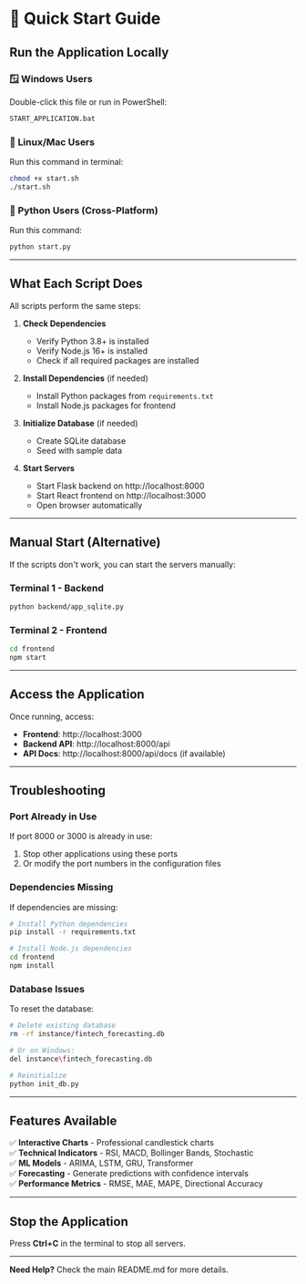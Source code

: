 # 🚀 Quick Start Guide

## Run the Application Locally

### 🪟 Windows Users
Double-click this file or run in PowerShell:
```bash
START_APPLICATION.bat
```

### 🐧 Linux/Mac Users
Run this command in terminal:
```bash
chmod +x start.sh
./start.sh
```

### 🐍 Python Users (Cross-Platform)
Run this command:
```bash
python start.py
```

---

## What Each Script Does

All scripts perform the same steps:

1. **Check Dependencies**
   - Verify Python 3.8+ is installed
   - Verify Node.js 16+ is installed
   - Check if all required packages are installed

2. **Install Dependencies** (if needed)
   - Install Python packages from `requirements.txt`
   - Install Node.js packages for frontend

3. **Initialize Database** (if needed)
   - Create SQLite database
   - Seed with sample data

4. **Start Servers**
   - Start Flask backend on http://localhost:8000
   - Start React frontend on http://localhost:3000
   - Open browser automatically

---

## Manual Start (Alternative)

If the scripts don't work, you can start the servers manually:

### Terminal 1 - Backend
```bash
python backend/app_sqlite.py
```

### Terminal 2 - Frontend
```bash
cd frontend
npm start
```

---

## Access the Application

Once running, access:
- **Frontend**: http://localhost:3000
- **Backend API**: http://localhost:8000/api
- **API Docs**: http://localhost:8000/api/docs (if available)

---

## Troubleshooting

### Port Already in Use
If port 8000 or 3000 is already in use:
1. Stop other applications using these ports
2. Or modify the port numbers in the configuration files

### Dependencies Missing
If dependencies are missing:
```bash
# Install Python dependencies
pip install -r requirements.txt

# Install Node.js dependencies
cd frontend
npm install
```

### Database Issues
To reset the database:
```bash
# Delete existing database
rm -rf instance/fintech_forecasting.db

# Or on Windows:
del instance\fintech_forecasting.db

# Reinitialize
python init_db.py
```

---

## Features Available

✅ **Interactive Charts** - Professional candlestick charts  
✅ **Technical Indicators** - RSI, MACD, Bollinger Bands, Stochastic  
✅ **ML Models** - ARIMA, LSTM, GRU, Transformer  
✅ **Forecasting** - Generate predictions with confidence intervals  
✅ **Performance Metrics** - RMSE, MAE, MAPE, Directional Accuracy  

---

## Stop the Application

Press **Ctrl+C** in the terminal to stop all servers.

---

**Need Help?** Check the main README.md for more details.

